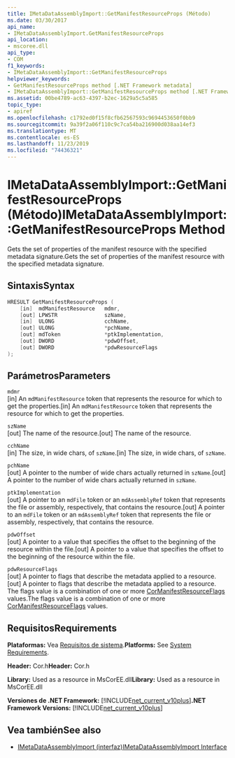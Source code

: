 ```yaml
---
title: IMetaDataAssemblyImport::GetManifestResourceProps (Método)
ms.date: 03/30/2017
api_name:
- IMetaDataAssemblyImport.GetManifestResourceProps
api_location:
- mscoree.dll
api_type:
- COM
f1_keywords:
- IMetaDataAssemblyImport::GetManifestResourceProps
helpviewer_keywords:
- GetManifestResourceProps method [.NET Framework metadata]
- IMetaDataAssemblyImport::GetManifestResourceProps method [.NET Framework metadata]
ms.assetid: 00be4789-ac63-4397-b2ec-1629a5c5a585
topic_type:
- apiref
ms.openlocfilehash: c1792ed0f15f8cfb62567593c9694453650f0bb9
ms.sourcegitcommit: 9a39f2a06f110c9c7ca54ba216900d038aa14ef3
ms.translationtype: MT
ms.contentlocale: es-ES
ms.lasthandoff: 11/23/2019
ms.locfileid: "74436321"
---
```

# <a name="imetadataassemblyimportgetmanifestresourceprops-method"></a><span data-ttu-id="64813-102">IMetaDataAssemblyImport::GetManifestResourceProps (Método)</span><span class="sxs-lookup"><span data-stu-id="64813-102">IMetaDataAssemblyImport::GetManifestResourceProps Method</span></span>
<span data-ttu-id="64813-103">Gets the set of properties of the manifest resource with the specified metadata signature.</span><span class="sxs-lookup"><span data-stu-id="64813-103">Gets the set of properties of the manifest resource with the specified metadata signature.</span></span>  
  
## <a name="syntax"></a><span data-ttu-id="64813-104">Sintaxis</span><span class="sxs-lookup"><span data-stu-id="64813-104">Syntax</span></span>  
  
```cpp  
HRESULT GetManifestResourceProps (  
    [in]  mdManifestResource   mdmr,   
    [out] LPWSTR               szName,   
    [in]  ULONG                cchName,   
    [out] ULONG                *pchName,   
    [out] mdToken              *ptkImplementation,   
    [out] DWORD                *pdwOffset,   
    [out] DWORD                *pdwResourceFlags  
);  
```  
  
## <a name="parameters"></a><span data-ttu-id="64813-105">Parámetros</span><span class="sxs-lookup"><span data-stu-id="64813-105">Parameters</span></span>  
 `mdmr`  
 <span data-ttu-id="64813-106">[in] An `mdManifestResource` token that represents the resource for which to get the properties.</span><span class="sxs-lookup"><span data-stu-id="64813-106">[in] An `mdManifestResource` token that represents the resource for which to get the properties.</span></span>  
  
 `szName`  
 <span data-ttu-id="64813-107">[out] The name of the resource.</span><span class="sxs-lookup"><span data-stu-id="64813-107">[out] The name of the resource.</span></span>  
  
 `cchName`  
 <span data-ttu-id="64813-108">[in] The size, in wide chars, of `szName`.</span><span class="sxs-lookup"><span data-stu-id="64813-108">[in] The size, in wide chars, of `szName`.</span></span>  
  
 `pchName`  
 <span data-ttu-id="64813-109">[out] A pointer to the number of wide chars actually returned in `szName`.</span><span class="sxs-lookup"><span data-stu-id="64813-109">[out] A pointer to the number of wide chars actually returned in `szName`.</span></span>  
  
 `ptkImplementation`  
 <span data-ttu-id="64813-110">[out] A pointer to an `mdFile` token or an `mdAssemblyRef` token that represents the file or assembly, respectively, that contains the resource.</span><span class="sxs-lookup"><span data-stu-id="64813-110">[out] A pointer to an `mdFile` token or an `mdAssemblyRef` token that represents the file or assembly, respectively, that contains the resource.</span></span>  
  
 `pdwOffset`  
 <span data-ttu-id="64813-111">[out] A pointer to a value that specifies the offset to the beginning of the resource within the file.</span><span class="sxs-lookup"><span data-stu-id="64813-111">[out] A pointer to a value that specifies the offset to the beginning of the resource within the file.</span></span>  
  
 `pdwResourceFlags`  
 <span data-ttu-id="64813-112">[out] A pointer to flags that describe the metadata applied to a resource.</span><span class="sxs-lookup"><span data-stu-id="64813-112">[out] A pointer to flags that describe the metadata applied to a resource.</span></span> <span data-ttu-id="64813-113">The flags value is a combination of one or more [CorManifestResourceFlags](../../../../docs/framework/unmanaged-api/metadata/cormanifestresourceflags-enumeration.md) values.</span><span class="sxs-lookup"><span data-stu-id="64813-113">The flags value is a combination of one or more [CorManifestResourceFlags](../../../../docs/framework/unmanaged-api/metadata/cormanifestresourceflags-enumeration.md) values.</span></span>  
  
## <a name="requirements"></a><span data-ttu-id="64813-114">Requisitos</span><span class="sxs-lookup"><span data-stu-id="64813-114">Requirements</span></span>  
 <span data-ttu-id="64813-115">**Plataformas:** Vea [Requisitos de sistema](../../../../docs/framework/get-started/system-requirements.md).</span><span class="sxs-lookup"><span data-stu-id="64813-115">**Platforms:** See [System Requirements](../../../../docs/framework/get-started/system-requirements.md).</span></span>  
  
 <span data-ttu-id="64813-116">**Header:** Cor.h</span><span class="sxs-lookup"><span data-stu-id="64813-116">**Header:** Cor.h</span></span>  
  
 <span data-ttu-id="64813-117">**Library:** Used as a resource in MsCorEE.dll</span><span class="sxs-lookup"><span data-stu-id="64813-117">**Library:** Used as a resource in MsCorEE.dll</span></span>  
  
 <span data-ttu-id="64813-118">**Versiones de .NET Framework:** [!INCLUDE[net_current_v10plus](../../../../includes/net-current-v10plus-md.md)]</span><span class="sxs-lookup"><span data-stu-id="64813-118">**.NET Framework Versions:** [!INCLUDE[net_current_v10plus](../../../../includes/net-current-v10plus-md.md)]</span></span>  
  
## <a name="see-also"></a><span data-ttu-id="64813-119">Vea también</span><span class="sxs-lookup"><span data-stu-id="64813-119">See also</span></span>

- [<span data-ttu-id="64813-120">IMetaDataAssemblyImport (interfaz)</span><span class="sxs-lookup"><span data-stu-id="64813-120">IMetaDataAssemblyImport Interface</span></span>](../../../../docs/framework/unmanaged-api/metadata/imetadataassemblyimport-interface.md)
